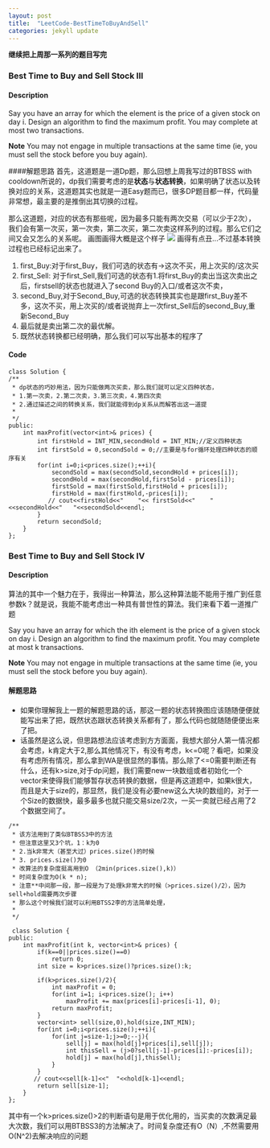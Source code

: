 ```yaml
---
layout: post
title:  "LeetCode-BestTimeToBuyAndSell"
categories: jekyll update
---
```


**继续把上周那一系列的题目写完**

### Best Time to Buy and Sell Stock III

#### Description
Say you have an array for which the element is the price of a given stock on day i.
Design an algorithm to find the maximum profit. You may complete at most two transactions.

**Note**
You may not engage in multiple transactions at the same time (ie, you must sell the stock before you buy again).

####解题思路
首先，这道题是一道Dp题，那么回想上周我写过的BTBSS with cooldown所说的，dp我们需要考虑的是**状态**与**状态转换**，如果明确了状态以及转换对应的关系，这道题其实也就是一道Easy题而已，很多DP题目都一样，代码量非常想，最主要的是推倒出其切换的过程。

那么这道题，对应的状态有那些呢，因为最多只能有两次交易（可以少于2次），我们会有第一次买，第一次卖，第二次买，第二次卖这样系列的过程。那么它们之间又会又怎么的关系呢。
画图画得大概是这个样子
![](../image/选区_040.png)
画得有点丑...不过基本转换过程也已经标记出来了。
1. first_Buy:对于first_Buy，我们可选的状态有->这次不买，用上次买的/这次买
2. first_Sell: 对于first_Sell,我们可选的状态有1.将first_Buy的卖出当这次卖出之后，firstsell的状态也就进入了second Buy的入口/或者这次不卖，
3. second_Buy,对于Second_Buy,可选的状态转换其实也是跟first_Buy差不多，这次不买，用上次买的/或者说抛弃上一次first_Sell后的second_Buy,重新Second_Buy
4. 最后就是卖出第二次的最优解。
5. 既然状态转换都已经明确，那么我们可以写出基本的程序了

#### Code
````
class Solution {
/**
 * dp状态的巧妙用法，因为只能做两次买卖，那么我们就可以定义四种状态，
 * 1.第一次卖，2.第二次卖，3.第三次卖，4.第四次卖
 * 2.通过描述之间的转换关系，我们就能得到dp关系从而解答出这一道提
 * 
 */
public:
    int maxProfit(vector<int>& prices) {
        int firstHold = INT_MIN,secondHold = INT_MIN;//定义四种状态
        int firstSold = 0,secondSold = 0;//主要是与for循环处理四种状态的顺序有关
        for(int i=0;i<prices.size();++i){
            secondSold = max(secondSold,secondHold + prices[i]);
            secondHold = max(secondHold,firstSold - prices[i]);
            firstSold = max(firstSold,firstHold + prices[i]);
            firstHold = max(firstHold,-prices[i]);
           // cout<<firstHold<<"    "<< firstSold<<"    "<<secondHold<<"   "<<secondSold<<endl;
        }
        return secondSold;
    }
};

````

### Best Time to Buy and Sell Stock IV

#### Description
算法的其中一个魅力在于，我得出一种算法，那么这种算法能不能用于推广到任意参数k？就是说，我能不能考虑出一种具有普世性的算法。我们来看下着一道推广题

Say you have an array for which the ith element is the price of a given stock on day i.
Design an algorithm to find the maximum profit. You may complete at most k transactions.

**Note**
You may not engage in multiple transactions at the same time (ie, you must sell the stock before you buy again).

#### 解题思路
* 如果你理解我上一题的解题思路的话，那这一题的状态转换图应该随随便便就能写出来了把，既然状态跟状态转换关系都有了，那么代码也就随随便便出来了把。
* 话虽然是这么说，但思路想法应该考虑到方方面面，我想大部分人第一情况都会考虑，k肯定大于2,那么其他情况下，有没有考虑，k<=0呢？看吧，如果没有考虑所有情况，那么拿到WA是很显然的事情。那么除了<=0需要判断还有什么，还有k>size,对于dp问题，我们需要new一块数组或者初始化一个vector来使得我们能够暂存状态转换的数据，但是再这道题中，如果k很大，而且是大于size的，那显然，我们是没有必要new这么大块的数组的，对于一个Size的数据快，最多最多也就只能交易size/2次，一买一卖就已经占用了2个数据空间了。

````
/**
 * 该方法用到了类似BTBSS3中的方法
 * 但注意这里又3个坑，1：k为0
 * 2.当k非常大（甚至大过）prices.size()的时候
 * 3. prices.size()为0
 * 改算法的复杂度挺高用到O （2min(prices.size(),k)）
 * 时间复杂度为O(k * n);
 * 注意**中间那一段，那一段是为了处理k非常大的时候（>prices.size()/2），因为sell+hold需要两次步骤
 * 那么这个时候我们就可以利用BTSS2李的方法简单处理，
 * 
 */
 
 class Solution {
public:
    int maxProfit(int k, vector<int>& prices) {
        if(k==0||prices.size()==0)
            return 0;
        int size = k>prices.size()?prices.size():k;
        
        if(k>prices.size()/2){
            int maxProfit = 0;
            for(int i=1; i<prices.size(); i++)
                maxProfit += max(prices[i]-prices[i-1], 0);
            return maxProfit;
        }
        vector<int> sell(size,0),hold(size,INT_MIN);
        for(int i=0;i<prices.size();++i){
            for(int j=size-1;j>=0;--j){
                sell[j] = max(hold[j]+prices[i],sell[j]);
                int thisSell = (j>0?sell[j-1]-prices[i]:-prices[i]);
                hold[j] = max(hold[j],thisSell);
            }
        }
       // cout<<sell[k-1]<<"  "<<hold[k-1]<<endl;
        return sell[size-1];
    }
};

````

其中有一个k>prices.size()>2的判断语句是用于优化用的，当买卖的次数满足最大次数，我们可以用BTBSS3的方法解决了。时间复杂度还有O（N）,不然需要用O(N^2)去解决响应的问题